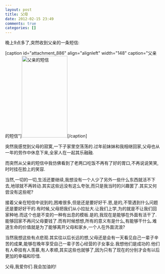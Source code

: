 ```yaml
---
layout: post
title: 父母
date: 2012-02-15 23:49
comments: true
categories: []
---
```

晚上9点多了,突然收到父亲的一条短信:

[caption id="attachment_886" align="alignleft" width="148" caption="父亲的短信"]<a href="http://www.yyxzy.org/wp-content/uploads/2012/02/QQ截图20120215233427.jpg"><img class="wp-image-886  " title="父亲的短信" src="http://www.yyxzy.org/wp-content/uploads/2012/02/QQ截图20120215233427.jpg" alt="父亲的短信" width="148" height="265" /></a>[/caption]

突然我感觉到父母的寂寞,一下子家里空荡荡的.过年前妹妹和我相继回家,父母也从一年的劳作中休息下来,全家人在一起其乐融融.

而突然从父亲的短信中我仿佛看到了老两口吃饭不再有了好的胃口,不再说说笑笑,时时挂在脸上的笑容.

当然,一切的一切,生活还要继续,我想没有一个人少了另外一些什么东西就活不下去,地球就不再转动.其实这些远没有这么夸张,而只是我当时的兴趣罢了.其实又何尝没有这些呢?

接着父亲在短信中说到的,困难很多,但是还是要好好干.恩,是的,不管遇到什么问题还是要好好干的.有时候,父母把我们从小拉扯大.让我们上学,为的就是不让我们回家种地.而这个也是不变的一种有出息的模板.是的,我现在是能够在外面有活干了.能够回家不再问父母要钱了.而有时候想想,所有的意义有是什么,有能够干什么.难道生命的价值就是为了能够离开父母和家乡,一个人在外面流浪?

当然我想这些有点悲观.其实往以后长远的想,父母还是会有一天看见自己一辈子辛苦的成果,能够在晚年享受自己一辈子苦心经营的子女事业.我想他们是成功的.他们有人牵挂有人羡慕,有人孝顺,其实这些也就够了,因为只有了现在的分别才会有以后更加的幸福和珍惜.

父母,我爱你们.我会加油的!
